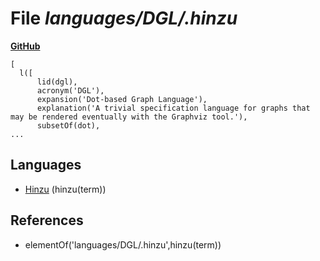 # File _languages/DGL/.hinzu_
**[GitHub](https://github.com/softlang/yas/blob/master/languages/DGL/.hinzu)**
```
[
  l([
      lid(dgl),
      acronym('DGL'),
      expansion('Dot-based Graph Language'),
      explanation('A trivial specification language for graphs that may be rendered eventually with the Graphviz tool.'),
      subsetOf(dot),
...
```

## Languages
* [Hinzu](../languages/Hinzu.md) (hinzu(term))

## References
* elementOf('languages/DGL/.hinzu',hinzu(term))
